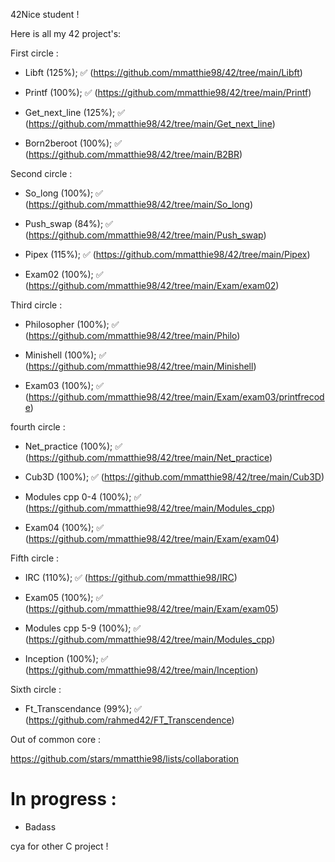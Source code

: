 42Nice student !

Here is all my 42 project's:

First circle :

- Libft (125%); ✅
(https://github.com/mmatthie98/42/tree/main/Libft)

- Printf (100%); ✅
(https://github.com/mmatthie98/42/tree/main/Printf)

- Get_next_line (125%); ✅
(https://github.com/mmatthie98/42/tree/main/Get_next_line)

- Born2beroot (100%); ✅
(https://github.com/mmatthie98/42/tree/main/B2BR)

Second circle :

- So_long (100%); ✅
(https://github.com/mmatthie98/42/tree/main/So_long)

- Push_swap (84%); ✅
(https://github.com/mmatthie98/42/tree/main/Push_swap)

- Pipex (115%); ✅
(https://github.com/mmatthie98/42/tree/main/Pipex)

- Exam02 (100%); ✅ 
(https://github.com/mmatthie98/42/tree/main/Exam/exam02)

Third circle : 

- Philosopher (100%); ✅
(https://github.com/mmatthie98/42/tree/main/Philo)

- Minishell (100%); ✅
(https://github.com/mmatthie98/42/tree/main/Minishell)

- Exam03 (100%); ✅
(https://github.com/mmatthie98/42/tree/main/Exam/exam03/printfrecode)

fourth circle :

- Net_practice (100%); ✅
(https://github.com/mmatthie98/42/tree/main/Net_practice)

- Cub3D (100%); ✅
(https://github.com/mmatthie98/42/tree/main/Cub3D)

- Modules cpp 0-4 (100%); ✅
(https://github.com/mmatthie98/42/tree/main/Modules_cpp)

- Exam04 (100%); ✅
 (https://github.com/mmatthie98/42/tree/main/Exam/exam04)

Fifth circle :

- IRC (110%); ✅
(https://github.com/mmatthie98/IRC)

- Exam05 (100%); ✅ (https://github.com/mmatthie98/42/tree/main/Exam/exam05) 

- Modules cpp 5-9 (100%); ✅ (https://github.com/mmatthie98/42/tree/main/Modules_cpp)
  
- Inception (100%); ✅ (https://github.com/mmatthie98/42/tree/main/Inception)

Sixth circle :

- Ft_Transcendance (99%); ✅ (https://github.com/rahmed42/FT_Transcendence)

Out of common core :
  
https://github.com/stars/mmatthie98/lists/collaboration

# In progress :

- Badass

cya for other C project ! 
